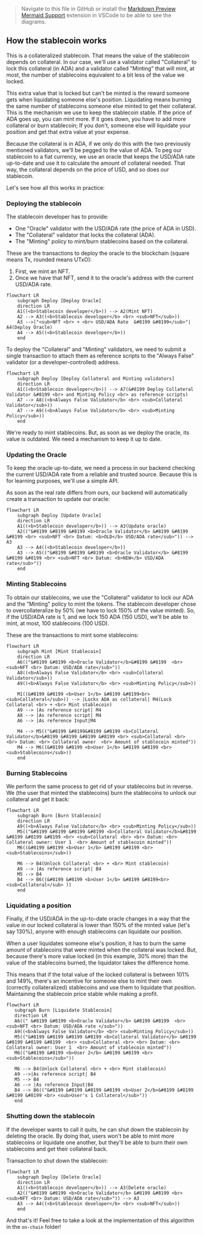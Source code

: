 > Navigate to this file in GitHub or install the [Markdown Preview Mermaid Support](https://marketplace.visualstudio.com/items?itemName=bierner.markdown-mermaid) extension in VSCode to be able to see the diagrams.

## How the stablecoin works

This is a collateralized stablecoin. That means the value of the stablecoin depends on collateral. In our case, we'll use a validator called "Collateral" to lock this collateral (in ADA) and a validator called "Minting" that will mint, at most, the number of stablecoins equivalent to a bit less of the value we locked.

This extra value that is locked but can't be minted is the reward someone gets when liquidating someone else's position. Liquidating means burning the same number of stablecoins someone else minted to get their collateral. This is the mechanism we use to keep the stablecoin stable. If the price of ADA goes up, you can mint more. If it goes down, you have to add more collateral or burn stablecoin; If you don't, someone else will liquidate your position and get that extra value at your expense.

Because the collateral is in ADA, if we only do this with the two previously mentioned validators, we'll be pegged to the value of ADA. To peg our stablecoin to a fiat currency, we use an oracle that keeps the USD/ADA rate up-to-date and use it to calculate the amount of collateral needed. That way, the collateral depends on the price of USD, and so does our stablecoin.

Let's see how all this works in practice:

### Deploying the stablecoin

The stablecoin developer has to provide:
- One "Oracle" validator with the USD/ADA rate (the price of ADA in USD).
- The "Collateral" validator that locks the collateral (ADA).
- The "Minting" policy to mint/burn stablecoins based on the collateral.

These are the transactions to deploy the oracle to the blockchain (square means Tx, rounded means UTxO):

1. First, we mint an NFT.
2. Once we have that NFT, send it to the oracle's address with the current USD/ADA rate.

```mermaid
flowchart LR
    subgraph Deploy [Deploy Oracle]
    direction LR
    A1((<b>Stablecoin developer</b>)) --> A2(Mint NFT)
    A2 --> A3((<b>Stablecoin developer</b> <br> <sub>NFT</sub>))
    A3 -->|"<sub>NFT <br> + <br> USD/ADA Rate  &#8199 &#8199</sub>"| A4(Deploy Oracle)
    A4 --> A5((<b>Stablecoin developer</b>))
    end
```
To deploy the "Collateral" and "Minting" validators, we need to submit a single transaction to attach them as reference scripts to the "Always False" validator (or a developer-controlled) address.

```mermaid
flowchart LR
    subgraph Deploy [Deploy Collateral and Minting validators]
    direction LR
    A1((<b>Stablecoin developer</b>)) --> A7(&#8199 Deploy Collateral Validator &#8199 <br> and Minting Policy <br> as reference scripts)
    A7 --> A8((<b>Always False Validator</b> <br> <sub>Collateral Validator</sub>))
    A7 --> A9((<b>Always False Validator</b> <br> <sub>Minting Policy</sub>))
    end
```

We're ready to mint stablecoins. But, as soon as we deploy the oracle, its value is outdated. We need a mechanism to keep it up to date.

### Updating the Oracle

To keep the oracle up-to-date, we need a process in our backend checking the current USD/ADA rate from a reliable and trusted source. Because this is for learning purposes, we'll use a simple API.

As soon as the real rate differs from ours, our backend will automatically create a transaction to update our oracle:

```mermaid 
flowchart LR
    subgraph Deploy [Update Oracle]
    direction LR
    A1((<b>Stablecoin developer</b>)) --> A3(Update oracle)
    A2(("&#8199 &#8199 &#8199 <b>Oracle Validator</b> &#8199 &#8199 &#8199 <br> <sub>NFT <br> Datum: <b>OLD</b> USD/ADA rate</sub>")) --> A3
    A3 --> A4((<b>Stablecoin developer</b>))
    A3 --> A5(("&#8199 &#8199 &#8199 <b>Oracle Validator</b> &#8199 &#8199 &#8199 <br> <sub>NFT <br> Datum: <b>NEW</b> USD/ADA rate</sub>"))
    end
```

### Minting Stablecoins

To obtain our stablecoins, we use the "Collateral" validator to lock our ADA and the "Minting" policy to mint the tokens. The stablecoin developer chose to overcollateralize by 50% (we have to lock 150% of the value minted). So, if the USD/ADA rate is 1, and we lock 150 ADA (150 USD), we'll be able to mint, at most, 100 stablecoins (100 USD). 

These are the transactions to mint some stablecoins:

```mermaid
flowchart LR
    subgraph Mint [Mint Stablecoin]
    direction LR
    A6(("&#8199 &#8199 <b>Oracle Validator</b>&#8199 &#8199  <br> <sub>NFT <br> Datum: USD/ADA rate</sub>"))
    A8((<b>Always False Validator</b> <br> <sub>Collateral Validator</sub>))
    A9((<b>Always False Validator</b> <br> <sub>Minting Policy</sub>))

    M1((&#8199 &#8199 <b>User 1</b> &#8199 &#8199<br> <sub>Collateral</sub>)) --> |Locks ADA as collateral| M4(Lock Collateral <br> + <br> Mint stablecoin)
    A9 --> |As reference script| M4
    A8 --> |As reference script| M4
    A6 --> |As reference Input|M4

    M4 --> M5(("&#8199 &#8199&#8199 &#8199 <b>Collateral Validator</b>&#8199 &#8199 &#8199 &#8199 <br> <sub>Collateral <br> <br> Datum: <br> Collateral owner  <br> Amount of stablecoin minted"))
    M4 --> M6((&#8199 &#8199 <b>User 1</b> &#8199 &#8199 <br> <sub>Stablecoins</sub>))
    end
```

### Burning Stablecoins

We perform the same process to get rid of your stablecoins but in reverse. 
We (the user that minted the stablecoins) burn the stablecoins to unlock our collateral and get it back:

```mermaid
flowchart LR
    subgraph Burn [Burn Stablecoin]
    direction LR
    A9((<b>Always False Validator</b> <br> <sub>Minting Policy</sub>))
    M5(("&#8199 &#8199 &#8199 &#8199 <b>Collateral Validator</b>&#8199 &#8199 &#8199 &#8199 <br> <sub>Collateral <br> <br> Datum: <br> Collateral owner: User 1  <br> Amount of stablecoin minted"))
    M6((&#8199 &#8199 <b>User 1</b> &#8199 &#8199 <br> <sub>Stablecoins</sub>))

    M6 --> B4(Unlock Collateral <br> + <br> Mint stablecoin)
    A9 --> |As reference script| B4
    M5 --> B4
    B4 --> B6((&#8199 &#8199 <b>User 1</b> &#8199 &#8199<br> <sub>Collateral</sub> ))
    end
```

 ### Liquidating a position

Finally, if the USD/ADA in the up-to-date oracle changes in a way that the value in our locked collateral is lower than 150% of the minted value (let's say 130%), anyone with enough stablecoins can liquidate our position.

When a user liquidates someone else's position, it has to burn the same amount of stablecoins that were minted when the collateral was locked. But, because there's more value locked (in this example, 30% more) than the value of the stablecoins burned, the liquidator takes the difference home.

This means that if the total value of the locked collateral is between 101% and 149%, there's an incentive for someone else to mint their own (correctly collateralized) stablecoins and use them to liquidate that position. Maintaining the stablecoin price stable while making a profit.

 ```mermaid
flowchart LR
    subgraph Burn [Liquidate Stablecoin]
    direction LR
    A6((" &#8199 &#8199 <b>Oracle Validator</b> &#8199 &#8199  <br> <sub>NFT <br> Datum: USD/ADA rate </sub>"))
    A9((<b>Always False Validator</b> <br> <sub>Minting Policy</sub>))
    M5(("&#8199 &#8199 &#8199 &#8199 <b>Collateral Validator</b> &#8199 &#8199 &#8199 &#8199  <br> <sub>Collateral <br> <br> Datum: <br> Collateral owner: User 1  <br> Amount of stablecoin minted"))
    M6(("&#8199 &#8199 <b>User 2</b> &#8199 &#8199 <br> <sub>Stablecoins</sub>"))

    M6 --> B4(Unlock Collateral <br> + <br> Mint stablecoin)
    A9 -->|As reference script| B4
    M5 --> B4
    A6 --> |As reference Input|B4
    B4 --> B6(("&#8199 &#8199 &#8199 &#8199 <b>User 2</b>&#8199 &#8199 &#8199 &#8199 <br> <sub>User's 1 Collateral</sub>"))
    end
```

### Shutting down the stablecoin

If the developer wants to call it quits, he can shut down the stablecoin by deleting the oracle. By doing that, users won't be able to mint more stablecoins or liquidate one another, but they'll be able to burn their own stablecoins and get their collateral back.

Transaction to shut down the stablecoin:

```mermaid
flowchart LR
    subgraph Deploy [Delete Oracle]
    direction LR
    A1((<b>Stablecoin developer</b>)) --> A3(Delete oracle)
    A2(("&#8199 &#8199 <b>Oracle Validator</b> &#8199 &#8199 <br> <sub>NFT <br> Datum: USD/ADA rate</sub>")) --> A3
    A3 --> A4((<b>Stablecoin developer</b> <br> <sub>NFT</sub>))
    end
```

And that's it! Feel free to take a look at the implementation of this algorithm in the `on-chain` folder!
